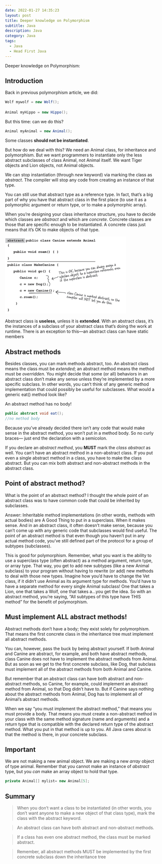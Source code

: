 ```yaml
---
date: 2022-01-27 14:35:23
layout: post
title: Deeper knowledge on Polymorphism
subtitle: Java 
description: Java
category: Java
tags:
  - Java
  - Head First Java
---
```

Deeper knowledge on Polymorphism:

## Introduction
Back in previous polymorphism article, we did:

```java
Wolf mywolf = new Wolf();

Animal myHippo = new Hippo();
```

But this time: can we do this?
```java
Animal myAnimal = new Animal();
```

Some classes **should not be instantiated**.

But how do we deal with this? We need an Animal class, for inheritance and
polymorphism. But we want programmers to instantiate only the less abstract
subclasses of class Animal, not Animal itself. We want Tiger objects and
Lion objects, not Animal objects.

We can stop instantiation (through *new* keyword) via marking the class as *abstract*.
The compiler will stop any code from creating an instance of that type.

You can still use that abstract type as a reference type. In fact, that’s a big
part of why you have that abstract class in the first place (to use it as a
polymorphic argument or return type, or to make a polymorphic array).

When you’re designing your class inheritance structure, you have to decide
which classes are *abstract* and which are *concrete*. Concrete classes are
those that are specific enough to be instantiated. A concrete class just means
that it’s OK to make objects of that type.


<img src="/assets/images/posts/java/Polymorphism/9_deeperpoly1.png" title="제목" alt="아무거나" width="400"/> 

Abstract class is **useless**, unless it is **extended**. With an abstract class, it’s the instances of a subclass of your abstract class
that’s doing the work at runtime. There is an exception to this—an abstract class can have static members

## Abstract methods
Besides classes, you can mark methods abstract, too. An abstract class
means the class must be *extended*; an abstract method means the method must
be *overridden*. You might decide that some (or all) behaviors in an abstract
class don’t make any sense unless they’re implemented by a more specific
subclass. In other words, you can’t think of any generic method
implementation that could possibly be useful for subclasses. What would a
generic eat() method look like?

An abstract method has no body!

```java
public abstract void eat();
//no method body
```

Because you’ve already decided there isn’t any code that would make sense
in the abstract method, you won’t put in a method body. So no curly braces—
just end the declaration with a semicolon.

If you declare an *abstract method*, you **MUST** mark the *class abstract* as
well. You can’t have an abstract method in a non-abstract class.
If you put even a single abstract method in a class, you have to make the class
abstract. But you can mix both abstract and non-abstract methods in the
abstract class.

## Point of abstract method?
What is the point of an abstract method? I thought the whole
point of an abstract class was to have common code that could be
inherited by subclasses.

Answer: Inheritable method implementations (in other words, methods with
actual bodies) are A Good Thing to put in a superclass. When it makes
sense. And in an abstract class, it often doesn’t make sense, because you
can’t come up with any generic code that subclasses would find useful.
The point of an abstract method is that even though you haven’t put in any
actual method code, you’ve still defined part of the protocol for a group
of subtypes (subclasses).

This is good for polymorphism. Remember, what you want is the ability to use a
superclass type (often abstract) as a method argument, return type, or
array type. That way, you get to add new subtypes (like a new Animal
subclass) to your program without having to rewrite (or add) new
methods to deal with those new types. Imagine how you’d have to change
the Vet class, if it didn’t use Animal as its argument type for methods.
You’d have to have a separate method for every single Animal subclass!
One that takes a Lion, one that takes a Wolf, one that takes a...you get the
idea. So with an abstract method, you’re saying, “All subtypes of this
type have THIS method” for the benefit of polymorphism.

## Must implement ALL abstract methods!

Abstract methods don’t have a body; they exist solely for polymorphism.
That means the first concrete class in the inheritance tree must implement all
abstract methods.

You can, however, pass the buck by being abstract yourself. If both Animal
and Canine are abstract, for example, and both have abstract methods, class
Canine does not have to implement the abstract methods from Animal. But as
soon as we get to the first concrete subclass, like Dog, that subclass must
implement all of the abstract methods from both Animal and Canine.

But remember that an abstract class can have both abstract and non-abstract
methods, so Canine, for example, could implement an abstract method from
Animal, so that Dog didn’t have to. But if Canine says nothing about the
abstract methods from Animal, Dog has to implement all of Animal’s abstract
methods.

When we say “you must implement the abstract method,” that means you must
provide a body. That means you must create a non-abstract method in your
class with the same method signature (name and arguments) and a return type
that is compatible with the declared return type of the abstract method. What
you put in that method is up to you. All Java cares about is that the method is
there, in your concrete subclass.

## Important
We are not making a new animal object. We are making a new *array* object of type animal.
Remember that you cannot make an instance of *abstract* type, but you *can* make an 
array object to hold that type.

```java
private Animal[] mylist= new Animal[5];
```

## Summary


> When you don’t want a class to be instantiated (in other words, you
don’t want anyone to make a new object of that class type), mark the
class with the abstract keyword.

>An abstract class can have both abstract and non-abstract methods.

>If a class has even one abstract method, the class must be marked
abstract.

>Remember, all
abstract methods MUST be implemented by the first concrete subclass
down the inheritance tree

